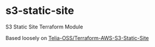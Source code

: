 # s3-static-site
S3 Static Site Terraform Module

Based loosely on [Telia-OSS/Terraform-AWS-S3-Static-Site](https://github.com/telia-oss/terraform-aws-static-site)
